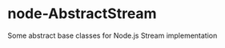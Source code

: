node-AbstractStream
===================

Some abstract base classes for Node.js Stream implementation